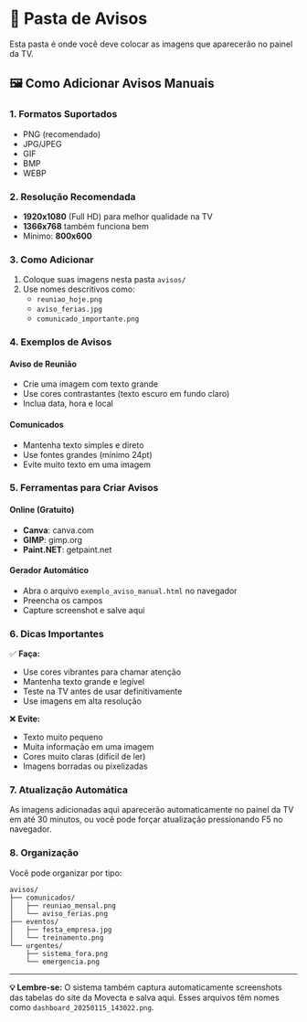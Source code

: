 # 📁 Pasta de Avisos

Esta pasta é onde você deve colocar as imagens que aparecerão no painel da TV.

## 🖼️ Como Adicionar Avisos Manuais

### 1. Formatos Suportados
- PNG (recomendado)
- JPG/JPEG
- GIF
- BMP
- WEBP

### 2. Resolução Recomendada
- **1920x1080** (Full HD) para melhor qualidade na TV
- **1366x768** também funciona bem
- Mínimo: **800x600**

### 3. Como Adicionar
1. Coloque suas imagens nesta pasta `avisos/`
2. Use nomes descritivos como:
   - `reuniao_hoje.png`
   - `aviso_ferias.jpg`
   - `comunicado_importante.png`

### 4. Exemplos de Avisos

#### Aviso de Reunião
- Crie uma imagem com texto grande
- Use cores contrastantes (texto escuro em fundo claro)
- Inclua data, hora e local

#### Comunicados
- Mantenha texto simples e direto
- Use fontes grandes (mínimo 24pt)
- Evite muito texto em uma imagem

### 5. Ferramentas para Criar Avisos

#### Online (Gratuito)
- **Canva**: canva.com
- **GIMP**: gimp.org
- **Paint.NET**: getpaint.net

#### Gerador Automático
- Abra o arquivo `exemplo_aviso_manual.html` no navegador
- Preencha os campos
- Capture screenshot e salve aqui

### 6. Dicas Importantes

✅ **Faça:**
- Use cores vibrantes para chamar atenção
- Mantenha texto grande e legível
- Teste na TV antes de usar definitivamente
- Use imagens em alta resolução

❌ **Evite:**
- Texto muito pequeno
- Muita informação em uma imagem
- Cores muito claras (difícil de ler)
- Imagens borradas ou pixelizadas

### 7. Atualização Automática

As imagens adicionadas aqui aparecerão automaticamente no painel da TV em até 30 minutos, ou você pode forçar atualização pressionando F5 no navegador.

### 8. Organização

Você pode organizar por tipo:
```
avisos/
├── comunicados/
│   ├── reuniao_mensal.png
│   └── aviso_ferias.png
├── eventos/
│   ├── festa_empresa.jpg
│   └── treinamento.png
└── urgentes/
    ├── sistema_fora.png
    └── emergencia.png
```

---

**💡 Lembre-se:** O sistema também captura automaticamente screenshots das tabelas do site da Movecta e salva aqui. Esses arquivos têm nomes como `dashboard_20250115_143022.png`.